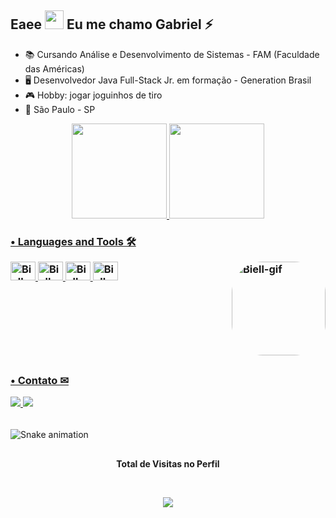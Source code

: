 ## Eaee <img src="https://raw.githubusercontent.com/kaueMarques/kaueMarques/master/hi.gif" width="30px"> Eu me chamo Gabriel ⚡

- 📚 Cursando Análise e Desenvolvimento de Sistemas - FAM (Faculdade das Américas)
- 🖥 Desenvolvedor Java Full-Stack Jr. em formação - Generation Brasil
- 🎮 Hobby: jogar joguinhos de tiro 
- 📍 São Paulo - SP

<div align = "center">
  <a href="https://github.com/Biellms">
  <img height="152em" src="https://github-readme-stats.vercel.app/api?username=Biellms&show_icons=true&theme=github_dark&include_all_commits=true&count_private=true"/>
  <img height="152em" src="https://github-readme-stats.vercel.app/api/top-langs/?username=Biellms&layout=compact&langs_count=7&theme=github_dark"/>
</div>
  
<h3><p align="left">• Languages and Tools 🛠</p>
  
<table><div style="display: inline_block" align = "left">
  <img alt="Biell-C" height="30" width="40" src="https://cdn.jsdelivr.net/gh/devicons/devicon/icons/vscode/vscode-original.svg"/>
  <img alt="Biell-C" height="30" width="40" src="https://cdn.jsdelivr.net/gh/devicons/devicon/icons/c/c-original.svg"/>
  <img alt="Biell-Java" height="30" width="40" src="https://cdn.jsdelivr.net/gh/devicons/devicon/icons/java/java-plain.svg"/>
  <img alt="Biell-Git" height="30" width="40" src="https://cdn.jsdelivr.net/gh/devicons/devicon/icons/git/git-original.svg"/>
  <img align="right" alt="Biell-gif" height="150" style="border-radius:50px;" src="https://miro.medium.com/max/1000/1*Q5_t-R0xRs07wW1Kf8rCSw.gif">
  </div></table>

##

<table><div align = "left">
  <h3><p>• Contato ✉</p>
  <a href = "mailto:biell.mendes8@gmail.com"><img src="https://img.shields.io/badge/-Gmail-%23333?style=for-the-badge&logo=gmail&logoColor=white" target="_blank"></a>
  <a href = "https://www.linkedin.com/in/gabriel-mendes-0706ab1b8/" target="_blank"><img src="https://img.shields.io/badge/-LinkedIn-%230077B5?style=for-the-badge&logo=linkedin&logoColor=white" target="_blank"></a></table>
  
  ![Snake animation](https://github.com/Biellms/Biellms/blob/output/github-contribution-grid-snake.svg)
  
</div>
  
  ##
  
<h4><p align="center">Total de Visitas no Perfil</p> <br>
<p align="center">
   <img alingn="center" src="https://profile-counter.glitch.me/Biellms/count.svg" />
</p>
